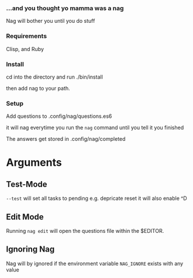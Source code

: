### ...and you thought yo mamma was a nag

Nag will bother you until you do stuff

### Requirements

Clisp, and Ruby


### Install

cd into the directory and run ./bin/install

then add nag to your path.

### Setup

Add questions to .config/nag/questions.es6

it will nag everytime you run the ```nag``` command until you tell it you finished

The answers get stored in .config/nag/completed

# Arguments

## Test-Mode

```--test``` will set all tasks to pending e.g. depricate reset
it will also enable ^D

## Edit Mode

Running ```nag edit``` will open the questions file within the $EDITOR.

## Ignoring Nag
Nag will by ignored if the environment variable ```NAG_IGNORE``` exists with any value
